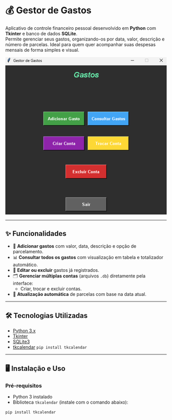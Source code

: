 # 💰 Gestor de Gastos

Aplicativo de controle financeiro pessoal desenvolvido em **Python** com **Tkinter** e banco de dados **SQLite**.  
Permite gerenciar seus gastos, organizando-os por data, valor, descrição e número de parcelas. Ideal para quem quer acompanhar suas despesas mensais de forma simples e visual.

![Tela Principal](docs/screenshot_gastos.png) <!-- Substitua com sua imagem -->

---

## ✨ Funcionalidades

- 📌 **Adicionar gastos** com valor, data, descrição e opção de parcelamento.
- 📊 **Consultar todos os gastos** com visualização em tabela e totalizador automático.
- 🧾 **Editar ou excluir** gastos já registrados.
- 🗂️ **Gerenciar múltiplas contas** (arquivos `.db`) diretamente pela interface:
  - Criar, trocar e excluir contas.
- 🔁 **Atualização automática** de parcelas com base na data atual.

---

## 🛠️ Tecnologias Utilizadas

- [Python 3.x](https://www.python.org/)
- [Tkinter](https://docs.python.org/3/library/tkinter.html)
- [SQLite3](https://docs.python.org/3/library/sqlite3.html)
- [tkcalendar](https://github.com/j4321/tkcalendar) `pip install tkcalendar`

---

## 🖥️ Instalação e Uso

### Pré-requisitos

- Python 3 instalado
- Biblioteca `tkcalendar` (instale com o comando abaixo):

```bash
pip install tkcalendar
